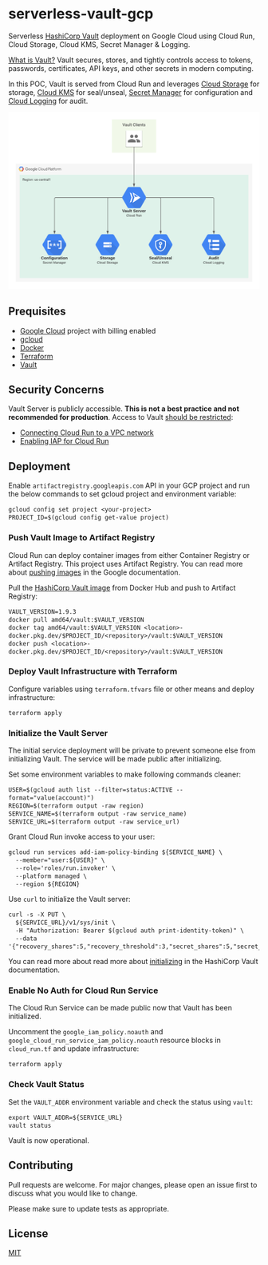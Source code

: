 # serverless-vault-gcp

Serverless [HashiCorp Vault](https://www.vaultproject.io/) deployment on Google Cloud using Cloud Run, Cloud Storage, Cloud KMS, Secret Manager & Logging.

[What is Vault?](https://www.vaultproject.io/docs/what-is-vault) Vault secures, stores, and tightly controls access to tokens, passwords, certificates, API keys, and other secrets in modern computing.

In this POC, Vault is served from Cloud Run and leverages [Cloud Storage](https://cloud.google.com/storage) for storage, [Cloud KMS](https://cloud.google.com/security-key-management) for seal/unseal, [Secret Manager](https://cloud.google.com/secret-manager) for configuration and [Cloud Logging](https://cloud.google.com/logging) for audit.

![Serverless Vault Architecture](serverless-vault.png)

## Prequisites

* [Google Cloud](https://cloud.google.com/) project with billing enabled
* [gcloud](https://cloud.google.com/sdk/docs/install)
* [Docker](https://www.docker.com/products/docker-desktop)
* [Terraform](https://www.terraform.io/downloads)
* [Vault](https://www.vaultproject.io/downloads)

## Security Concerns

Vault Server is publicly accessible. **This is not a best practice and not recommended for production**. Access to Vault [should be restricted](https://cloud.google.com/run/docs/securing/ingress):

* [Connecting Cloud Run to a VPC network](https://cloud.google.com/run/docs/configuring/connecting-vpc)
* [Enabling IAP for Cloud Run](https://cloud.google.com/iap/docs/enabling-cloud-run)

## Deployment

Enable `artifactregistry.googleapis.com` API in your GCP project and run the below commands to set gcloud project and environment variable:

```
gcloud config set project <your-project>
PROJECT_ID=$(gcloud config get-value project)
```

### Push Vault Image to Artifact Registry

Cloud Run can deploy container images from either Container Registry or Artifact Registry. This project uses Artifact Registry. You can read more about [pushing images](https://cloud.google.com/artifact-registry/docs/docker/pushing-and-pulling#pushing) in the Google documentation.

Pull the [HashiCorp Vault image](https://hub.docker.com/_/vault) from Docker Hub and push to Artifact Registry:

```
VAULT_VERSION=1.9.3
docker pull amd64/vault:$VAULT_VERSION
docker tag amd64/vault:$VAULT_VERSION <location>-docker.pkg.dev/$PROJECT_ID/<repository>/vault:$VAULT_VERSION
docker push <location>-docker.pkg.dev/$PROJECT_ID/<repository>/vault:$VAULT_VERSION
```

### Deploy Vault Infrastructure with Terraform

Configure variables using `terraform.tfvars` file or other means and deploy infrastructure:

```
terraform apply
```

### Initialize the Vault Server

The initial service deployment will be private to prevent someone else from initializing Vault. The service will be made public after initializing.

Set some environment variables to make following commands cleaner:

```
USER=$(gcloud auth list --filter=status:ACTIVE --format="value(account)")
REGION=$(terraform output -raw region)
SERVICE_NAME=$(terraform output -raw service_name)
SERVICE_URL=$(terraform output -raw service_url)
```

Grant Cloud Run invoke access to your user:

```
gcloud run services add-iam-policy-binding ${SERVICE_NAME} \
  --member="user:${USER}" \
  --role='roles/run.invoker' \
  --platform managed \
  --region ${REGION}
```

Use `curl` to initialize the Vault server:

```
curl -s -X PUT \
  ${SERVICE_URL}/v1/sys/init \
  -H "Authorization: Bearer $(gcloud auth print-identity-token)" \
  --data '{"recovery_shares":5,"recovery_threshold":3,"secret_shares":5,"secret_threshold":3,"stored_share":5}'
```

You can read more about read more about [initializing](https://www.vaultproject.io/api/system/init) in the HashiCorp Vault documentation.

### Enable No Auth for Cloud Run Service

The Cloud Run Service can be made public now that Vault has been initialized.

Uncomment the `google_iam_policy.noauth` and `google_cloud_run_service_iam_policy.noauth` resource blocks in `cloud_run.tf` and update infrastructure:

```
terraform apply
```

### Check Vault Status

Set the `VAULT_ADDR` environment variable and check the status using `vault`:

```
export VAULT_ADDR=${SERVICE_URL}
vault status
```

Vault is now operational.

## Contributing

Pull requests are welcome. For major changes, please open an issue first to discuss what you would like to change.

Please make sure to update tests as appropriate.

## License

[MIT](https://choosealicense.com/licenses/mit/)